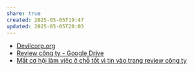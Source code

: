 ```yaml
---
share: true
created: 2025-05-05T19:47
updated: 2025-05-05T20:03
---
```

- [Devilcorp.org](https://www.devilcorp.org/further-resources)
- [Review công ty - Google Drive](https://docs.google.com/spreadsheets/d/10A0BN1o1Vz-OPeMrB9gJnAqn8LdHdV9cOk0lZsyRBjk/htmlview?usp=sharing&fbclid=IwZXh0bgNhZW0CMTEAAR3E_q01OfGpXWG2ADMN6vV59WktnjbbVwWHgQzwJOYqMVN_Dct7xAorFMs_aem_BbzCxSHG7jCZ5ShdJ_W0Tg#)
- [Mất cơ hội làm việc ở chỗ tốt vì tin vào trang review công ty](https://vnexpress.net/mat-co-hoi-lam-viec-o-cho-tot-vi-tin-vao-trang-review-cong-ty-4746861.html)
